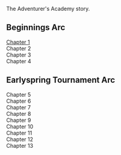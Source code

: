 The Adventurer's Academy story.

##  Beginnings Arc
[Chapter 1](ch1)<br>
Chapter 2 <br>
Chapter 3 <br>
Chapter 4 <br>

## Earlyspring Tournament Arc
Chapter 5 <br>
Chapter 6 <br>
Chapter 7 <br>
Chapter 8 <br>
Chapter 9 <br>
Chapter 10 <br>
Chapter 11 <br>
Chapter 12 <br>
Chapter 13 <br>
